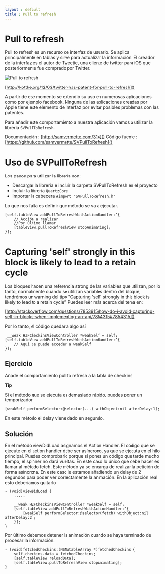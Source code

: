 ```yaml
---
layout : default
title : Pull to refresh
---
```


# Pull to refresh

Pull to refresh es un recurso de interfaz de usuario. Se aplica principalmente en tablas y sirve para actualizar la información. El creador de la interfaz es el autor de Tweetie, una cliente de twitter para iOS que posteriormente fue comprado por Twitter.

![Pull to refresh](http://also.kottke.org/misc/images/pull-to-refresh.jpg)

[http://kottke.org/12/03/twitter-has-patent-for-pull-to-refresh]()

A partir de ese momento se extendió su uso en numerosas aplicaciones como por ejemplo facebook. Ninguna de las aplicaciones creadas por Apple tiene este elemento de interfaz por evitar posibles problemas con las patentes.

Para añadir este comportamiento a nuestra aplicación vamos a utilizar la librería `SVPullToRefresh`.

Documentación : [http://samvermette.com/314]()
Código fuente : [https://github.com/samvermette/SVPullToRefresh]()

# Uso de SVPullToRefresh

Los pasos para utilizar la librería son:

* Descargar la librería e incluir la carpeta SVPullToRefresh en el proyecto
* Incluir la librería `QuartzCore`
* Importar la cabecera `#import "SVPullToRefresh.h"`


Lo que nos falta es definir qué método se va a ejecutar.

	[self.tableView addPullToRefreshWithActionHandler:^{        
	    // Acción a realizar
	    //Por último llamar
	    [tableView.pullToRefreshView stopAnimating];
	}];


# Capturing 'self' strongly in this block is likely to lead to a retain cycle

Los bloques hacen una referencia strong de las variables que utilizan, por lo tanto, normalmente cuando se utilizan variables dentro del bloque, tendrémos un warning del tipo "Capturing 'self' strongly in this block is likely to lead to a retain cycle”. Puedes leer más acerca del tema en:

[http://stackoverflow.com/questions/7853915/how-do-i-avoid-capturing-self-in-blocks-when-implementing-an-api/7854315#7854315]()

Por lo tanto, el código quedaría algo así

	 __weak HZFCheckinsViewController *weakSelf = self;
	[self.tableView addPullToRefreshWithActionHandler:^{
		// Aqui se puede acceder a weakSelf
	}];


## Ejercicio

Añade el comportamiento pull to refresh a la tabla de checkins

**Tip**

Si el método que se ejecuta es demasiado rápido, puedes poner un temporizador


	[weakSelf performSelector:@selector(...) withObject:nil afterDelay:1];

En este método el delay viene dado en segundo.


## Solución

En el método viewDidLoad asignamos el Action Handler. El código que se ejecute en el action handler debe ser asíncrono, ya que se ejecuta en el hilo principal. Puedes comprobarlo porque si pones un código que tarde mucho tiempo, el spinner no dará vueltas.
En este caso lo único que debe hacer es llamar al método fetch. Este método ya se encarga de realizar la petición de forma asíncrona. En este caso le estamos añadiendo un delay de 2 segundos para poder ver correctamente la animación. En la aplicación real esto deberíamos quitarlo

	- (void)viewDidLoad {
	  	.....

	    __weak HZFCheckinsViewController *weakSelf = self;
	    [self.tableView addPullToRefreshWithActionHandler:^{                        
	        [weakSelf performSelector:@selector(fetch) withObject:nil afterDelay:2];
	    }];
	}

Por último debemos detener la animación cuando se haya terminado de procesar la información.

	- (void)fetchedCheckins:(NSMutableArray *)fetchedCheckins {
		self.checkins.data = fetchedCheckins;
		[self.tableView reloadData];
		[self.tableView.pullToRefreshView stopAnimating];
	}

